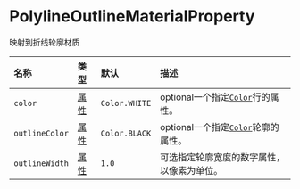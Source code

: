 # PolylineOutlineMaterialProperty

映射到折线轮廓材质

| 名称 | 类型 | 默认 | 描述 |
| :--- | :--- | :--- | :--- |
| `color` | [属性](https://cesiumjs.org/Cesium/Build/Documentation/Property.html) | `Color.WHITE` | optional一个指定[`Color`](https://cesiumjs.org/Cesium/Build/Documentation/Color.html)行的属性。 |
| `outlineColor` | [属性](https://cesiumjs.org/Cesium/Build/Documentation/Property.html) | `Color.BLACK` | optional一个指定[`Color`](https://cesiumjs.org/Cesium/Build/Documentation/Color.html)轮廓的属性。 |
| `outlineWidth` | [属性](https://cesiumjs.org/Cesium/Build/Documentation/Property.html) | `1.0` | 可选指定轮廓宽度的数字属性，以像素为单位。 |



